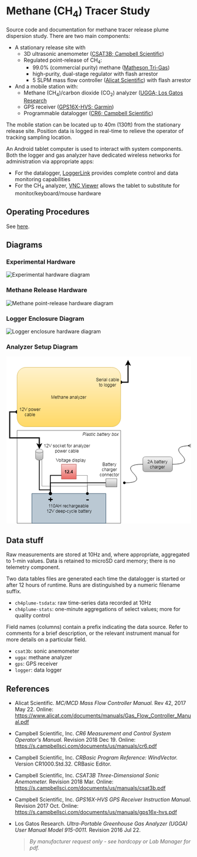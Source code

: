 
# Methane (CH<sub>4</sub>) Tracer Study

Source code and documentation for methane tracer release plume dispersion study.
There are two main components:

* A stationary release site with
    * 3D ultrasonic anemometer ([CSAT3B; Campbell Scientific](https://www.campbellsci.com/csat3b))
    * Regulated point-release of CH<sub>4</sub>:
        * 99.0% (commercial purity) methane ([Matheson Tri-Gas](http://www.mathesontrigas.com/))
        * high-purity, dual-stage regulator with flash arrestor
        * 5 SLPM mass flow controller ([Alicat Scientific](https://www.alicat.com/product/gas-mass-flow-controllers/))
          with flash arrestor
* And a mobile station with:
    * Methane (CH<sub>4</sub>)/carbon dioxide (CO<sub>2</sub>) analyzer ([UGGA; Los Gatos Research](http://www.lgrinc.com/analyzers/ultraportable-greenhouse-gas-analyzer/)
    * GPS receiver ([GPS16X-HVS; Garmin](https://www.campbellsci.com/gps16x-hvs))
    * Programmable datalogger ([CR6; Campbell Scientific](http://www.campbellsci.com/cr6))

The mobile station can be located up to 40m (130ft) from the stationary release
site. Position data is logged in real-time to relieve the operator of tracking
sampling location. 

An Android tablet computer is used to interact with system
components. Both the logger and gas analyzer have dedicated wireless networks
for administration via appropriate apps:

* For the datalogger, [LoggerLink](https://play.google.com/store/apps/details?id=com.campbellsci.loggerlink&pageId=none)
  provides complete control and data monitoring capabilities
* For the CH<sub>4</sub> analyzer, [VNC Viewer](https://play.google.com/store/apps/details?id=com.realvnc.viewer.android&hl=en_US)
  allows the tablet to substitute for monitor/keyboard/mouse hardware


## Operating Procedures

See [here](sop.md).


## Diagrams

### Experimental Hardware

![Experimental hardware diagram](img/hardware.png)

### Methane Release Hardware

![Methane point-release hardware diagram](img/ch4-release.png)

### Logger Enclosure Diagram

![Logger enclosure hardware diagram](img/logger-setup.png)

### Analyzer Setup Diagram

![Analyzer setup diagram](img/analyzer-setup.png)


## Data stuff

Raw measurements are stored at 10Hz and, where appropriate, aggregated to 1-min 
values. Data is retained to microSD card memory; there is no telemetry component.

Two data tables files are generated each time the datalogger is started or after
12 hours of runtime. Runs are distinguished by a numeric filename suffix. 

* `ch4plume-tsdata`: raw time-series data recorded at 10Hz
* `ch4plume-stats`: one-minute aggregations of select values; more for quality control

Field names (columns) contain a prefix indicating the data source. Refer to
comments for a brief description, or the relevant instrument manual for more
details on a particular field.

* `csat3b`: sonic anemometer
* `ugga`: methane analyzer
* `gps`: GPS receiver
* `logger`: data logger

## References

* Alicat Scientific. *MC/MCD Mass Flow Controller Manual.* Rev 42, 2017 May 22.
  Online: <https://www.alicat.com/documents/manuals/Gas_Flow_Controller_Manual.pdf>

* Campbell Scientific, Inc. *CR6 Measurement and Control System Operator's
  Manual.* Revision 2018 Dec 19. 
  Online: <https://s.campbellsci.com/documents/us/manuals/cr6.pdf>

* Campbell Scientific, Inc. *CRBasic Program Reference: WindVector.* Version
  CR1000.Std.32. CRBasic Editor.

* Campbell Scientific, Inc. *CSAT3B Three-Dimensional Sonic Anemometer.* Revision
  2018 Mar. Online: <https://s.campbellsci.com/documents/us/manuals/csat3b.pdf>

* Campbell Scientific, Inc. *GPS16X-HVS GPS Receiver Instruction Manual.*
  Revision 2017 Oct. Online: <https://s.campbellsci.com/documents/us/manuals/gps16x-hvs.pdf>

* Los Gatos Research. *Ultra-Portable Greenhouse Gas Analyzer (UGGA) User Manual
  Model 915-0011.* Revision 2016 Jul 22. 
  > *By manufacturer request only - see hardcopy or Lab Manager for pdf.*

